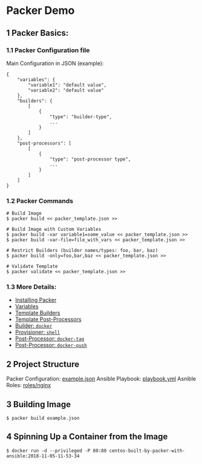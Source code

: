 # Packer Demo

## 1 Packer Basics:

### 1.1 Packer Configuration file

Main Configuration in JSON (example):
```
{
    "variables": {
        "variable1": "default value",
        "variable2": "default value"
    },
    "builders": {
        [
            {
                "type": "builder-type",
                ...
            }
        ]
    },
    "post-processors": [
        [
            {
                "type": "post-processor type",
                ...
            }
        ]
    ]
}
```

### 1.2 Packer Commands
```
# Build Image
$ packer build << packer_template.json >>

# Build Image with Custom Variables
$ packer build -var variable1=some_value << packer_template.json >>
$ packer build -var-file=file_with_vars << packer_template.json >>

# Restrict Builders (builder names/types: foo, bar, baz)
$ packer build -only=foo,bar,baz << packer_template.json >>

# Validate Template
$ packer validate << packer_template.json >>
```

### 1.3 More Details:
- [Installing Packer](https://www.packer.io/intro/getting-started/install.html)
- [Variables](https://www.packer.io/docs/templates/user-variables.html)
- [Template Builders](https://www.packer.io/docs/templates/builders.html)
- [Template Post-Processors](https://www.packer.io/docs/templates/post-processors.html)
- [Builder: `docker`](https://www.packer.io/docs/builders/docker.html)
- [Provisioner: `shell`](https://www.packer.io/docs/provisioners/shell.html)
- [Post-Processor: `docker-tag`](https://www.packer.io/docs/post-processors/docker-tag.html)
- [Post-Processor: `docker-push`](https://www.packer.io/docs/post-processors/docker-push.html)

## 2 Project Structure

Packer Configuration: [example.json](example.json)
Ansible Playbook: [playbook.yml](playbook.yml)
Asnible Roles: [roles/nginx](roles/nginx)

## 3 Building Image

```
$ packer build example.json
```

## 4 Spinning Up a Container from the Image

```
$ docker run -d --privileged -P 80:80 centos-built-by-packer-with-ansible:2018-11-05-11-53-34
```